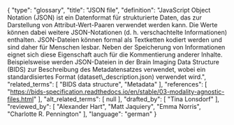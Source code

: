 {
    "type": "glossary",
    "title": "JSON file",
    "definition": "JavaScript Object Notation (JSON) ist ein Datenformat für strukturierte Daten, das zur Darstellung von Attribut-Wert-Paaren verwendet werden kann. Die Werte können dabei weitere JSON-Notationen (d. h. verschachtelte Informationen) enthalten. JSON-Dateien können formal als Textketten kodiert werden und sind daher für Menschen lesbar. Neben der Speicherung von Informationen eignet sich diese Eigenschaft auch für die Kommentierung anderer Inhalte. Beispielsweise werden JSON-Dateien in der Brain Imaging Data Structure (BIDS) zur Beschreibung des Metadatensatzes verwendet, wobei ein standardisiertes Format (dataset\\_description.json) verwendet wird.",
    "related_terms": [
        "BIDS data structure",
        "Metadata"
    ],
    "references": [
        "https://bids-specification.readthedocs.io/en/stable/03-modality-agnostic-files.html"
    ],
    "alt_related_terms": [
        null
    ],
    "drafted_by": [
        "Tina Lonsdorf"
    ],
    "reviewed_by": [
        "Alexander Hart",
        "Matt Jaquiery",
        "Emma Norris",
        "Charlotte R. Pennington"
    ],
    "language": "german"
}